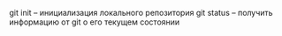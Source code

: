 git init – инициализация локального репозитория
git status – получить информацию от git о его текущем состоянии

